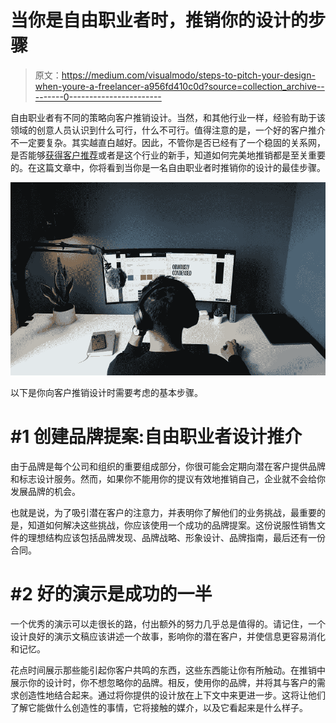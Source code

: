 # 当你是自由职业者时，推销你的设计的步骤

> 原文：<https://medium.com/visualmodo/steps-to-pitch-your-design-when-youre-a-freelancer-a956fd410c0d?source=collection_archive---------0----------------------->

自由职业者有不同的策略向客户推销设计。当然，和其他行业一样，经验有助于该领域的创意人员认识到什么可行，什么不可行。值得注意的是，一个好的客户推介不一定要复杂。其实越直白越好。因此，不管你是否已经有了一个稳固的关系网，是否能够[获得客户推荐](https://visualmodo.com/website-proposal-101-how-to-create-a-great-proposal-for-clients/)或者是这个行业的新手，知道如何完美地推销都是至关重要的。在这篇文章中，你将看到当你是一名自由职业者时推销你的设计的最佳步骤。

![](img/9ab7c2371c15d16959d6529b75b4a57f.png)

以下是你向客户推销设计时需要考虑的基本步骤。

# #1 创建品牌提案:自由职业者设计推介

由于品牌是每个公司和组织的重要组成部分，你很可能会定期向潜在客户提供品牌和标志设计服务。然而，如果你不能用你的提议有效地推销自己，企业就不会给你发展品牌的机会。

也就是说，为了吸引潜在客户的注意力，并表明你了解他们的业务挑战，最重要的是，知道如何解决这些挑战，你应该使用一个成功的品牌提案。这份说服性销售文件的理想结构应该包括品牌发现、品牌战略、形象设计、品牌指南，最后还有一份合同。

# #2 好的演示是成功的一半

一个优秀的演示可以走很长的路，付出额外的努力几乎总是值得的。请记住，一个设计良好的演示文稿应该讲述一个故事，影响你的潜在客户，并使信息更容易消化和记忆。

花点时间展示那些能引起你客户共鸣的东西，这些东西能让你有所触动。在推销中展示你的设计时，你不想忽略你的品牌。相反，使用你的品牌，并将其与客户的需求创造性地结合起来。通过将你提供的设计放在上下文中来更进一步。这将让他们了解它能做什么创造性的事情，它将接触的媒介，以及它看起来是什么样子。